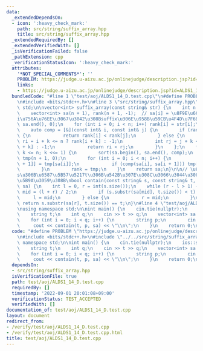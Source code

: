 ```yaml
---
data:
  _extendedDependsOn:
  - icon: ':heavy_check_mark:'
    path: src/string/suffix_array.hpp
    title: src/string/suffix_array.hpp
  _extendedRequiredBy: []
  _extendedVerifiedWith: []
  _isVerificationFailed: false
  _pathExtension: cpp
  _verificationStatusIcon: ':heavy_check_mark:'
  attributes:
    '*NOT_SPECIAL_COMMENTS*': ''
    PROBLEM: https://judge.u-aizu.ac.jp/onlinejudge/description.jsp?id=ALDS1_14_D
    links:
    - https://judge.u-aizu.ac.jp/onlinejudge/description.jsp?id=ALDS1_14_D
  bundledCode: "#line 1 \"test/aoj/ALDS1_14_D.test.cpp\"\n#define PROBLEM \"https://judge.u-aizu.ac.jp/onlinejudge/description.jsp?id=ALDS1_14_D\"\
    \n#include <bits/stdc++.h>\n#line 3 \"src/string/suffix_array.hpp\"\nusing namespace\
    \ std;\n\nvector<int> suffix_array(const string& str) {\n    int n = str.size();\n\
    \    vector<int> sa(n + 1), rank(n + 1, -1);  // sa[i] = \u8F9E\u66F8\u9806\u3067\
    i\u756A\u76EE\u3067\u3042\u308Bsuffix\u306E\u958B\u59CB\u4F4D\u7F6E\n    iota(sa.begin(),\
    \ sa.end(), 0);\n    for (int i = 0; i < n; i++) rank[i] = str[i];\n    int k;\n\
    \    auto comp = [&](const int& i, const int& j) {\n        if (rank[i] != rank[j])\
    \ {\n            return rank[i] < rank[j];\n        } else {\n            int\
    \ ri = i + k <= n ? rank[i + k] : -1;\n            int rj = j + k <= n ? rank[j\
    \ + k] : -1;\n            return ri < rj;\n        }\n    };\n    for (k = 1;\
    \ k <= n; k <<= 1) {\n        sort(sa.begin(), sa.end(), comp);\n        vector<int>\
    \ tmp(n + 1, 0);\n        for (int i = 0; i < n; i++) {\n            tmp[sa[i\
    \ + 1]] = tmp[sa[i]];\n            if (comp(sa[i], sa[i + 1])) tmp[sa[i + 1]]++;\n\
    \        }\n        rank = tmp;\n    }\n    return sa;\n}\n\n// \u6587\u5B57\u5217\
    s\u306B\u6587\u5B57\u5217t\u306B\u542B\u307E\u308C\u3066\u3044\u308B\u304B\u5224\
    \u5B9A\u3059\u308B\nbool contain(const string& s, const string& t, vector<int>&\
    \ sa) {\n    int l = 0, r = int(s.size());\n    while (r - l > 1) {\n        int\
    \ mid = (l + r) / 2;\n        if (s.substr(sa[mid], t.size()) < t) {\n       \
    \     l = mid;\n        } else {\n            r = mid;\n        }\n    }\n   \
    \ return s.substr(sa[r], t.size()) == t;\n}\n#line 4 \"test/aoj/ALDS1_14_D.test.cpp\"\
    \nusing namespace std;\n\nint main() {\n    cin.tie(nullptr);\n    ios::sync_with_stdio(false);\n\
    \    string t;\n    int q;\n    cin >> t >> q;\n    vector<int> sa = suffix_array(t);\n\
    \    for (int i = 0; i < q; i++) {\n        string p;\n        cin >> p;\n   \
    \     cout << contain(t, p, sa) << \"\\n\";\n    }\n    return 0;\n}\n"
  code: "#define PROBLEM \"https://judge.u-aizu.ac.jp/onlinejudge/description.jsp?id=ALDS1_14_D\"\
    \n#include <bits/stdc++.h>\n#include \"../../src/string/suffix_array.hpp\"\nusing\
    \ namespace std;\n\nint main() {\n    cin.tie(nullptr);\n    ios::sync_with_stdio(false);\n\
    \    string t;\n    int q;\n    cin >> t >> q;\n    vector<int> sa = suffix_array(t);\n\
    \    for (int i = 0; i < q; i++) {\n        string p;\n        cin >> p;\n   \
    \     cout << contain(t, p, sa) << \"\\n\";\n    }\n    return 0;\n}"
  dependsOn:
  - src/string/suffix_array.hpp
  isVerificationFile: true
  path: test/aoj/ALDS1_14_D.test.cpp
  requiredBy: []
  timestamp: '2022-09-01 20:01:08+09:00'
  verificationStatus: TEST_ACCEPTED
  verifiedWith: []
documentation_of: test/aoj/ALDS1_14_D.test.cpp
layout: document
redirect_from:
- /verify/test/aoj/ALDS1_14_D.test.cpp
- /verify/test/aoj/ALDS1_14_D.test.cpp.html
title: test/aoj/ALDS1_14_D.test.cpp
---
```

